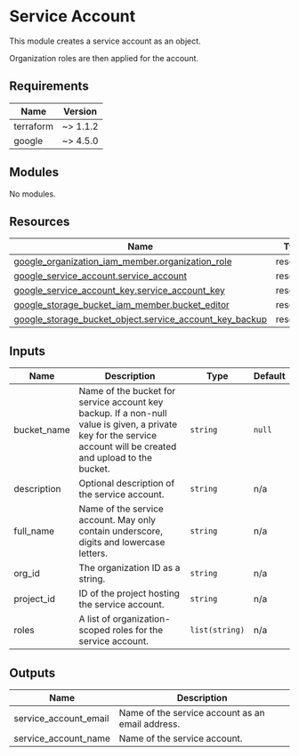 <!-- BEGIN_TF_DOCS -->
# Service Account

This module creates a service account as an object.

Organization roles are then applied for the account.

## Requirements

| Name | Version |
|------|---------|
| terraform | ~> 1.1.2 |
| google | ~> 4.5.0 |

## Modules

No modules.

## Resources

| Name | Type |
|------|------|
| [google_organization_iam_member.organization_role](https://registry.terraform.io/providers/hashicorp/google/latest/docs/resources/organization_iam_member) | resource |
| [google_service_account.service_account](https://registry.terraform.io/providers/hashicorp/google/latest/docs/resources/service_account) | resource |
| [google_service_account_key.service_account_key](https://registry.terraform.io/providers/hashicorp/google/latest/docs/resources/service_account_key) | resource |
| [google_storage_bucket_iam_member.bucket_editor](https://registry.terraform.io/providers/hashicorp/google/latest/docs/resources/storage_bucket_iam_member) | resource |
| [google_storage_bucket_object.service_account_key_backup](https://registry.terraform.io/providers/hashicorp/google/latest/docs/resources/storage_bucket_object) | resource |

## Inputs

| Name | Description | Type | Default |
|------|-------------|------|---------|
| bucket\_name | Name of the bucket for service account key backup. If a non-null value is given, a private key for the service account will be created and upload to the bucket. | `string` | `null` |
| description | Optional description of the service account. | `string` | n/a |
| full\_name | Name of the service account. May only contain underscore, digits and lowercase letters. | `string` | n/a |
| org\_id | The organization ID as a string. | `string` | n/a |
| project\_id | ID of the project hosting the service account. | `string` | n/a |
| roles | A list of organization-scoped roles for the service account. | `list(string)` | n/a |

## Outputs

| Name | Description |
|------|-------------|
| service\_account\_email | Name of the service account as an email address. |
| service\_account\_name | Name of the service account. |
<!-- END_TF_DOCS -->
